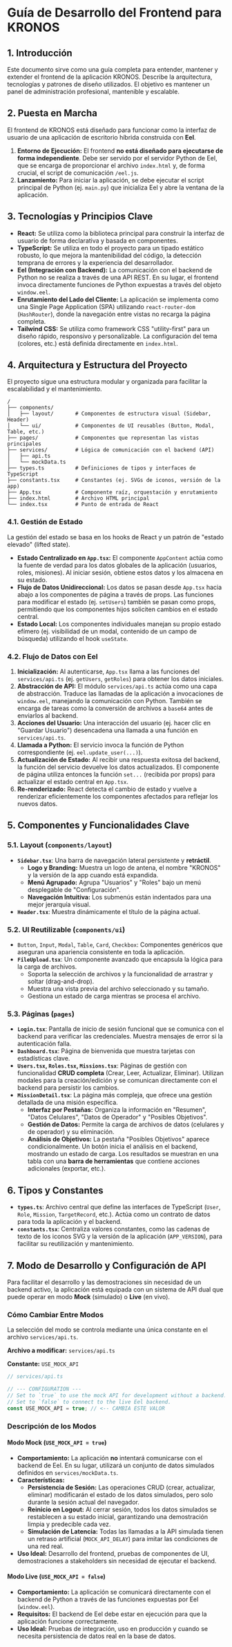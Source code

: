 # Guía de Desarrollo del Frontend para KRONOS

## 1. Introducción

Este documento sirve como una guía completa para entender, mantener y extender el frontend de la aplicación KRONOS. Describe la arquitectura, tecnologías y patrones de diseño utilizados. El objetivo es mantener un panel de administración profesional, mantenible y escalable.

## 2. Puesta en Marcha

El frontend de KRONOS está diseñado para funcionar como la interfaz de usuario de una aplicación de escritorio híbrida construida con **Eel**.

1.  **Entorno de Ejecución:** El frontend **no está diseñado para ejecutarse de forma independiente**. Debe ser servido por el servidor Python de Eel, que se encarga de proporcionar el archivo `index.html` y, de forma crucial, el script de comunicación `/eel.js`.
2.  **Lanzamiento:** Para iniciar la aplicación, se debe ejecutar el script principal de Python (ej. `main.py`) que inicializa Eel y abre la ventana de la aplicación.

## 3. Tecnologías y Principios Clave

-   **React:** Se utiliza como la biblioteca principal para construir la interfaz de usuario de forma declarativa y basada en componentes.
-   **TypeScript:** Se utiliza en todo el proyecto para un tipado estático robusto, lo que mejora la mantenibilidad del código, la detección temprana de errores y la experiencia del desarrollador.
-   **Eel (Integración con Backend):** La comunicación con el backend de Python no se realiza a través de una API REST. En su lugar, el frontend invoca directamente funciones de Python expuestas a través del objeto `window.eel`.
-   **Enrutamiento del Lado del Cliente:** La aplicación se implementa como una Single Page Application (SPA) utilizando `react-router-dom` (`HashRouter`), donde la navegación entre vistas no recarga la página completa.
-   **Tailwind CSS:** Se utiliza como framework CSS "utility-first" para un diseño rápido, responsivo y personalizable. La configuración del tema (colores, etc.) está definida directamente en `index.html`.

## 4. Arquitectura y Estructura del Proyecto

El proyecto sigue una estructura modular y organizada para facilitar la escalabilidad y el mantenimiento.

```
/
├── components/
│   ├── layout/       # Componentes de estructura visual (Sidebar, Header)
│   └── ui/           # Componentes de UI reusables (Button, Modal, Table, etc.)
├── pages/            # Componentes que representan las vistas principales
├── services/         # Lógica de comunicación con el backend (API)
│   ├── api.ts
│   └── mockData.ts
├── types.ts          # Definiciones de tipos y interfaces de TypeScript
├── constants.tsx     # Constantes (ej. SVGs de iconos, versión de la app)
├── App.tsx           # Componente raíz, orquestación y enrutamiento
├── index.html        # Archivo HTML principal
└── index.tsx         # Punto de entrada de React
```

### 4.1. Gestión de Estado

La gestión del estado se basa en los hooks de React y un patrón de "estado elevado" (lifted state).

-   **Estado Centralizado en `App.tsx`:** El componente `AppContent` actúa como la fuente de verdad para los datos globales de la aplicación (usuarios, roles, misiones). Al iniciar sesión, obtiene estos datos y los almacena en su estado.
-   **Flujo de Datos Unidireccional:** Los datos se pasan desde `App.tsx` hacia abajo a los componentes de página a través de props. Las funciones para modificar el estado (ej. `setUsers`) también se pasan como props, permitiendo que los componentes hijos soliciten cambios en el estado central.
-   **Estado Local:** Los componentes individuales manejan su propio estado efímero (ej. visibilidad de un modal, contenido de un campo de búsqueda) utilizando el hook `useState`.

### 4.2. Flujo de Datos con Eel

1.  **Inicialización:** Al autenticarse, `App.tsx` llama a las funciones del `services/api.ts` (ej. `getUsers`, `getRoles`) para obtener los datos iniciales.
2.  **Abstracción de API:** El módulo `services/api.ts` actúa como una capa de abstracción. Traduce las llamadas de la aplicación a invocaciones de `window.eel`, manejando la comunicación con Python. También se encarga de tareas como la conversión de archivos a `base64` antes de enviarlos al backend.
3.  **Acciones del Usuario:** Una interacción del usuario (ej. hacer clic en "Guardar Usuario") desencadena una llamada a una función en `services/api.ts`.
4.  **Llamada a Python:** El servicio invoca la función de Python correspondiente (ej. `eel.update_user(...)`).
5.  **Actualización de Estado:** Al recibir una respuesta exitosa del backend, la función del servicio devuelve los datos actualizados. El componente de página utiliza entonces la función `set...` (recibida por props) para actualizar el estado central en `App.tsx`.
6.  **Re-renderizado:** React detecta el cambio de estado y vuelve a renderizar eficientemente los componentes afectados para reflejar los nuevos datos.

## 5. Componentes y Funcionalidades Clave

### 5.1. Layout (`components/layout`)

-   **`Sidebar.tsx`**: Una barra de navegación lateral persistente y **retráctil**.
    -   **Logo y Branding:** Muestra un logo de antena, el nombre "KRONOS" y la versión de la app cuando está expandida.
    -   **Menú Agrupado:** Agrupa "Usuarios" y "Roles" bajo un menú desplegable de "Configuración".
    -   **Navegación Intuitiva:** Los submenús están indentados para una mejor jerarquía visual.
-   **`Header.tsx`**: Muestra dinámicamente el título de la página actual.

### 5.2. UI Reutilizable (`components/ui`)

-   `Button`, `Input`, `Modal`, `Table`, `Card`, `Checkbox`: Componentes genéricos que aseguran una apariencia consistente en toda la aplicación.
-   **`FileUpload.tsx`**: Un componente avanzado que encapsula la lógica para la carga de archivos.
    -   Soporta la selección de archivos y la funcionalidad de arrastrar y soltar (drag-and-drop).
    -   Muestra una vista previa del archivo seleccionado y su tamaño.
    -   Gestiona un estado de carga mientras se procesa el archivo.

### 5.3. Páginas (`pages`)

-   **`Login.tsx`**: Pantalla de inicio de sesión funcional que se comunica con el backend para verificar las credenciales. Muestra mensajes de error si la autenticación falla.
-   **`Dashboard.tsx`**: Página de bienvenida que muestra tarjetas con estadísticas clave.
-   **`Users.tsx`, `Roles.tsx`, `Missions.tsx`**: Páginas de gestión con funcionalidad **CRUD completa** (Crear, Leer, Actualizar, Eliminar). Utilizan modales para la creación/edición y se comunican directamente con el backend para persistir los cambios.
-   **`MissionDetail.tsx`**: La página más compleja, que ofrece una gestión detallada de una misión específica.
    -   **Interfaz por Pestañas:** Organiza la información en "Resumen", "Datos Celulares", "Datos de Operador" y "Posibles Objetivos".
    -   **Gestión de Datos:** Permite la carga de archivos de datos (celulares y de operador) y su eliminación.
    -   **Análisis de Objetivos:** La pestaña "Posibles Objetivos" aparece condicionalmente. Un botón inicia el análisis en el backend, mostrando un estado de carga. Los resultados se muestran en una tabla con una **barra de herramientas** que contiene acciones adicionales (exportar, etc.).

## 6. Tipos y Constantes

-   **`types.ts`**: Archivo central que define las interfaces de TypeScript (`User`, `Role`, `Mission`, `TargetRecord`, etc.). Actúa como un contrato de datos para toda la aplicación y el backend.
-   **`constants.tsx`**: Centraliza valores constantes, como las cadenas de texto de los iconos SVG y la versión de la aplicación (`APP_VERSION`), para facilitar su reutilización y mantenimiento.

## 7. Modo de Desarrollo y Configuración de API

Para facilitar el desarrollo y las demostraciones sin necesidad de un backend activo, la aplicación está equipada con un sistema de API dual que puede operar en modo **Mock** (simulado) o **Live** (en vivo).

### Cómo Cambiar Entre Modos

La selección del modo se controla mediante una única constante en el archivo `services/api.ts`.

**Archivo a modificar:** `services/api.ts`

**Constante:** `USE_MOCK_API`

```typescript
// services/api.ts

// --- CONFIGURATION ---
// Set to `true` to use the mock API for development without a backend.
// Set to `false` to connect to the live Eel backend.
const USE_MOCK_API = true; // <-- CAMBIA ESTE VALOR
```

### Descripción de los Modos

#### Modo Mock (`USE_MOCK_API = true`)

-   **Comportamiento:** La aplicación **no** intentará comunicarse con el backend de Eel. En su lugar, utilizará un conjunto de datos simulados definidos en `services/mockData.ts`.
-   **Características:**
    -   **Persistencia de Sesión:** Las operaciones CRUD (crear, actualizar, eliminar) modificarán el estado de los datos simulados, pero solo durante la sesión actual del navegador.
    -   **Reinicio en Logout:** Al cerrar sesión, todos los datos simulados se restablecen a su estado inicial, garantizando una demostración limpia y predecible cada vez.
    -   **Simulación de Latencia:** Todas las llamadas a la API simulada tienen un retraso artificial (`MOCK_API_DELAY`) para imitar las condiciones de una red real.
-   **Uso Ideal:** Desarrollo del frontend, pruebas de componentes de UI, demostraciones a stakeholders sin necesidad de ejecutar el backend.

#### Modo Live (`USE_MOCK_API = false`)

-   **Comportamiento:** La aplicación se comunicará directamente con el backend de Python a través de las funciones expuestas por Eel (`window.eel`).
-   **Requisitos:** El backend de Eel debe estar en ejecución para que la aplicación funcione correctamente.
-   **Uso Ideal:** Pruebas de integración, uso en producción y cuando se necesita persistencia de datos real en la base de datos.
